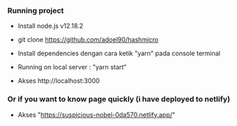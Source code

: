 ### Running project

- Install node.js v12.18.2

- git clone https://github.com/adoel90/hashmicro 

- Install dependencies dengan cara ketik "yarn" pada console terminal

- Running on local server : "yarn start"

- Akses http://localhost:3000


### Or if you want to know page quickly (i have deployed to netlify)

- Akses "https://suspicious-nobel-0da570.netlify.app/"
